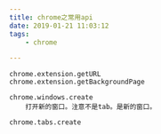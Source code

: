 ```yaml
---
title: chrome之常用api
date: 2019-01-21 11:03:12
tags:
	- chrome

---
```




```
chrome.extension.getURL
chrome.extension.getBackgroundPage
```



```
chrome.windows.create 
	打开新的窗口。注意不是tab。是新的窗口。

```

```
chrome.tabs.create

```

